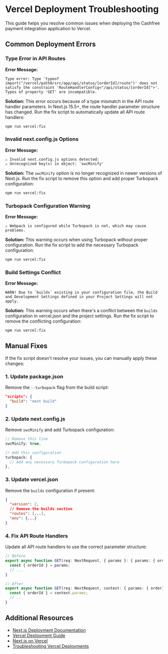 # Vercel Deployment Troubleshooting

This guide helps you resolve common issues when deploying the Cashfree payment integration application to Vercel.

## Common Deployment Errors

### Type Error in API Routes

**Error Message:**
```
Type error: Type 'typeof import("/vercel/path0/src/app/api/status/[orderId]/route")' does not satisfy the constraint 'RouteHandlerConfig<"/api/status/[orderId]">'. 
Types of property 'GET' are incompatible.
```

**Solution:**
This error occurs because of a type mismatch in the API route handler parameters. In Next.js 15.5+, the route handler parameter structure has changed. Run the fix script to automatically update all API route handlers:

```bash
npm run vercel:fix
```

### Invalid next.config.js Options

**Error Message:**
```
⚠ Invalid next.config.js options detected:  
⚠ Unrecognized key(s) in object: 'swcMinify' 
```

**Solution:**
The `swcMinify` option is no longer recognized in newer versions of Next.js. Run the fix script to remove this option and add proper Turbopack configuration:

```bash
npm run vercel:fix
```

### Turbopack Configuration Warning

**Error Message:**
```
⚠ Webpack is configured while Turbopack is not, which may cause problems.
```

**Solution:**
This warning occurs when using Turbopack without proper configuration. Run the fix script to add the necessary Turbopack configuration:

```bash
npm run vercel:fix
```

### Build Settings Conflict

**Error Message:**
```
WARN! Due to `builds` existing in your configuration file, the Build and Development Settings defined in your Project Settings will not apply.
```

**Solution:**
This warning occurs when there's a conflict between the `builds` configuration in vercel.json and the project settings. Run the fix script to remove the conflicting configuration:

```bash
npm run vercel:fix
```

## Manual Fixes

If the fix script doesn't resolve your issues, you can manually apply these changes:

### 1. Update package.json

Remove the `--turbopack` flag from the build script:

```json
"scripts": {
  "build": "next build"
}
```

### 2. Update next.config.js

Remove `swcMinify` and add Turbopack configuration:

```js
// Remove this line
swcMinify: true,

// Add this configuration
turbopack: {
  // Add any necessary Turbopack configuration here
},
```

### 3. Update vercel.json

Remove the `builds` configuration if present:

```json
{
  "version": 2,
  // Remove the builds section
  "routes": [...],
  "env": {...}
}
```

### 4. Fix API Route Handlers

Update all API route handlers to use the correct parameter structure:

```typescript
// Before
export async function GET(req: NextRequest, { params }: { params: { orderId: string } }) {
  const { orderId } = params;
  // ...
}

// After
export async function GET(req: NextRequest, context: { params: { orderId: string } }) {
  const { orderId } = context.params;
  // ...
}
```

## Additional Resources

- [Next.js Deployment Documentation](https://nextjs.org/docs/deployment)
- [Vercel Deployment Guide](https://vercel.com/docs/deployments/overview)
- [Next.js on Vercel](https://vercel.com/docs/frameworks/nextjs)
- [Troubleshooting Vercel Deployments](https://vercel.com/docs/deployments/troubleshooting)